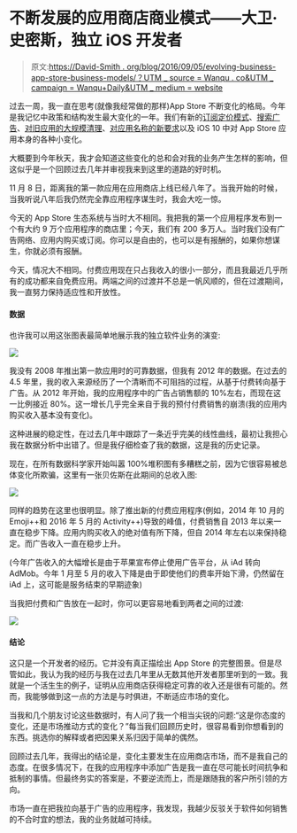 # 不断发展的应用商店商业模式——大卫·史密斯，独立 iOS 开发者

> 原文:[https://David-Smith . org/blog/2016/09/05/evolving-business-app-store-business-models/？UTM _ source = Wanqu . co&UTM _ campaign = Wanqu+Daily&UTM _ medium = website](https://david-smith.org/blog/2016/09/05/evolving-business-app-store-business-models/?utm_source=wanqu.co&utm_campaign=Wanqu+Daily&utm_medium=website)

过去一周，我一直在思考(就像我经常做的那样)App Store 不断变化的格局。今年是我记忆中政策和结构发生最大变化的一年。我们有新的[订阅定价模式](https://developer.apple.com/app-store/subscriptions/whats-new/)、[搜索广告](https://developer.apple.com/app-store/search-ads/)、[对旧应用的大规模清理](https://developer.apple.com/news/?id=09012016a)、[对应用名称的新要求](https://developer.apple.com/news/?id=09012016a)以及 iOS 10 中对 App Store 应用本身的各种小变化。

大概要到今年秋天，我才会知道这些变化的总和会对我的业务产生怎样的影响，但这似乎是一个回顾过去几年并审视我来到这里的道路的好时机。

11 月 8 日，距离我的第一款应用在应用商店上线已经八年了。当我开始的时候，当我听说八年后我仍然完全靠应用程序谋生时，我会大吃一惊。

今天的 App Store 生态系统与当时大不相同。我把我的第一个应用程序发布到一个有大约 9 万个应用程序的商店里；今天，我们有 200 多万人。当时我们没有广告网络、应用内购买或订阅。你可以是自由的，也可以是有报酬的，如果你想谋生，你就必须有报酬。

今天，情况大不相同。付费应用现在只占我收入的很小一部分，而且我最近几乎所有的成功都来自免费应用。两端之间的过渡并不总是一帆风顺的，但在过渡期间，我一直努力保持适应性和开放性。

#### 数据

也许我可以用这张图表最简单地展示我的独立软件业务的演变:

![](../Images/c054912b42965988f200004425237909.png)

我没有 2008 年推出第一款应用时的可靠数据，但我有 2012 年的数据。在过去的 4.5 年里，我的收入来源经历了一个清晰而不可阻挡的过程，从基于付费转向基于广告。从 2012 年开始，我的应用程序中的广告占销售额的 10%左右，而现在这一比例接近 80%。这一增长几乎完全来自于我的预付付费销售的崩溃(我的应用内购买收入基本没有变化)。

这种进展的稳定性，在过去几年中跟踪了一条近乎完美的线性曲线，最初让我担心我在数据分析中出错了。但是我仔细检查了我的数据，这是我的历史记录。

现在，在所有数据科学家开始叫嚣 100%堆积图有多糟糕之前，因为它很容易被总体变化所欺骗，这里有一张贝佐斯在此期间的总收入图:

![](../Images/3059f3c4b29c6461d5b9b09c18fe380c.png)

同样的趋势在这里也很明显。除了推出新的付费应用程序(例如，2014 年 10 月的 Emoji++和 2016 年 5 月的 Activity++)导致的峰值，付费销售自 2013 年以来一直在稳步下降。应用内购买收入的绝对值有所下降，但自 2014 年左右以来保持稳定。而广告收入一直在稳步上升。

(今年广告收入的大幅增长是由于苹果宣布停止使用广告平台，从 iAd 转向 AdMob。今年 1 月至 5 月的收入下降是由于即使他们的费率开始下滑，仍然留在 iAd 上，这可能是服务结束的早期迹象)

当我把付费和广告放在一起时，你可以更容易地看到两者之间的过渡:

![](../Images/785f1d6c2a003c40110d076f3ce69276.png)

#### 结论

这只是一个开发者的经历。它并没有真正描绘出 App Store 的完整图景。但是尽管如此，我认为我的经历与我在过去几年里从无数其他开发者那里听到的一致。我就是一个活生生的例子，证明从应用商店获得稳定可靠的收入还是很有可能的。然而，我能够做到这一点的方法是与时俱进，不断适应市场的变化。

当我和几个朋友讨论这些数据时，有人问了我一个相当尖锐的问题:“这是你态度的变化，还是市场推动方式的变化？”每当我们回顾历史时，很容易看到你想看到的东西。挑选你的解释或者把因果关系归因于简单的偶然。

回顾过去几年，我得出的结论是，变化主要发生在应用商店市场，而不是我自己的态度。在很多情况下，在我的应用程序中添加广告是我一直在尽可能长时间抗争和抵制的事情。但最终务实的答案是，不要逆流而上，而是跟随我的客户所引领的方向。

市场一直在把我拉向基于广告的应用程序，我发现，我越少反驳关于软件如何销售的不合时宜的想法，我的业务就越可持续。
